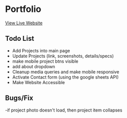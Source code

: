 # Portfolio

[View Live Website](https://daverich.dev)

## Todo List

- Add Projects into main page
- Update Projects (link, screenshots, details/specs)
- make mobile project btns visible
- add about dropdown
- Cleanup media queries and make mobile responsive
- Activate Contact form (using the google sheets API)
- Make Website Accessible

## Bugs/Fix

-if project photo doesn't load, then project item collapses
